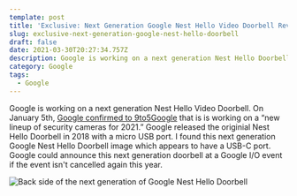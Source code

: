 ```yaml
---
template: post
title: 'Exclusive: Next Generation Google Nest Hello Video Doorbell Revealed'
slug: exclusive-next-generation-google-nest-hello-doorbell
draft: false
date: 2021-03-30T20:27:34.757Z
description: Google is working on a next generation Nest Hello Doorbell.
category: Google
tags:
  - Google
---
```

Google is working on a next generation Nest Hello Video Doorbell. On January 5th, [Google confirmed to 9to5Google](https://9to5google.com/2021/01/05/new-google-nest-cam/) that is is working on a “new lineup of security cameras for 2021.” Google released the originial Nest Hello Doorbell in 2018 with a micro USB port. I found this next generation Google Nest Hello Doorbell image which appears to have a USB-C port. Google could announce this next generation doorbell at a Google I/O event if the event isn't cancelled again this year.

![](/media/device_vn_back.png "Back side of the next generation of Google Nest Hello Doorbell")
